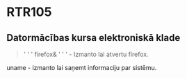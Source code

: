 # RTR105
Datormācības kursa elektroniskā klade
----
  <blockquote>
  ' ' ' firefox& ' ' ' - Izmanto lai atvertu firefox.
  </blockquote>
  uname - izmanto lai saņemt informaciju par sistēmu.
  
